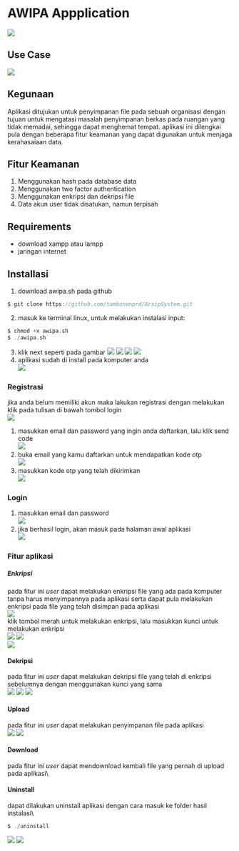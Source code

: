 # AWIPA Appplication

![](dokumentasi/1.png)

## Use Case
![](dokumentasi/desktop.png)

## Kegunaan
Aplikasi ditujukan untuk penyimpanan file pada sebuah organisasi dengan tujuan untuk mengatasi masalah penyimpanan berkas pada ruangan yang tidak memadai, sehingga dapat menghemat tempat. aplikasi ini dilengkai pula dengan beberapa fitur keamanan yang dapat digunakan untuk menjaga kerahasaiaan data.

## Fitur Keamanan
1. Menggunakan hash pada database data
2. Menggunakan two factor authentication
3. Menggunakan enkripsi dan dekripsi file
4. Data akun user tidak disatukan, namun terpisah

## Requirements
- download xampp atau lampp
- jaringan internet

## Installasi
1. download awipa.sh pada github
```c
$ git clone https://github.com/tambunanprd/ArsipSystem.git
```
2. masuk ke terminal linux, untuk melakukan instalasi input:
```c
$ chmod +x awipa.sh
$ ./awipa.sh
```
3. klik next seperti pada gambar
![](dokumentasi/install/1.jpg)
![](dokumentasi/install/2.jpg)
![](dokumentasi/install/4.jpg)
![](dokumentasi/install/3.jpg)
4. aplikasi sudah di install pada komputer anda\
![](dokumentasi/aplikasi/1.jpg)



### Registrasi
jika anda belum memiliki akun maka lakukan registrasi dengan melakukan klik pada tulisan di bawah tombol login\
![](dokumentasi/registrasi/1.jpg)
1. masukkan email dan password yang ingin anda daftarkan, lalu klik send code\
![](dokumentasi/registrasi/2.jpg)
2. buka email yang kamu daftarkan untuk mendapatkan kode otp\
![](dokumentasi/registrasi/3.jpg)
3. masukkan kode otp yang telah dikirimkan\
![](dokumentasi/registrasi/4.jpg)

### Login
1. masukkan email dan password\
![](dokumentasi/aplikasi/2.jpg)
2. jika berhasil login, akan masuk pada halaman awal aplikasi\
![](dokumentasi/aplikasi/3.jpg)

### Fitur aplikasi
##### Enkripsi
pada fitur ini *user* dapat melakukan enkripsi file yang ada pada komputer tanpa harus menyimpannya pada aplikasi serta dapat pula melakukan enkripsi pada file yang telah disimpan pada aplikasi\
![](dokumentasi/fitur/1.jpg)\
klik tombol merah untuk melakukan enkripsi, lalu masukkan kunci untuk melakukan enkripsi\
![](dokumentasi/fitur/2.jpg)
![](dokumentasi/fitur/3.jpg)\
![](dokumentasi/fitur/4.jpg)

#### Dekripsi
pada fitur ini *user* dapat melakukan dekripsi file yang telah di enkripsi sebelumnya dengan menggunakan kunci yang sama\
![](dokumentasi/fitur/5.jpg)
![](dokumentasi/fitur/6.jpg)
![](dokumentasi/fitur/7.jpg)

#### Upload
pada fitur ini *user* dapat melakukan penyimpanan file pada aplikasi\
![](dokumentasi/fitur/8.jpg)
![](dokumentasi/fitur/9.jpg)

#### Download
pada fitur ini *user* dapat mendownload kembali file yang pernah di upload pada aplikasi\

#### Uninstall
dapat dilakukan uninstall aplikasi dengan cara masuk ke folder hasil instalasi\
```c
$ ./uninstall
```
![](dokumentasi/uninstall/1.jpg)
![](dokumentasi/uninstall/2.jpg)
